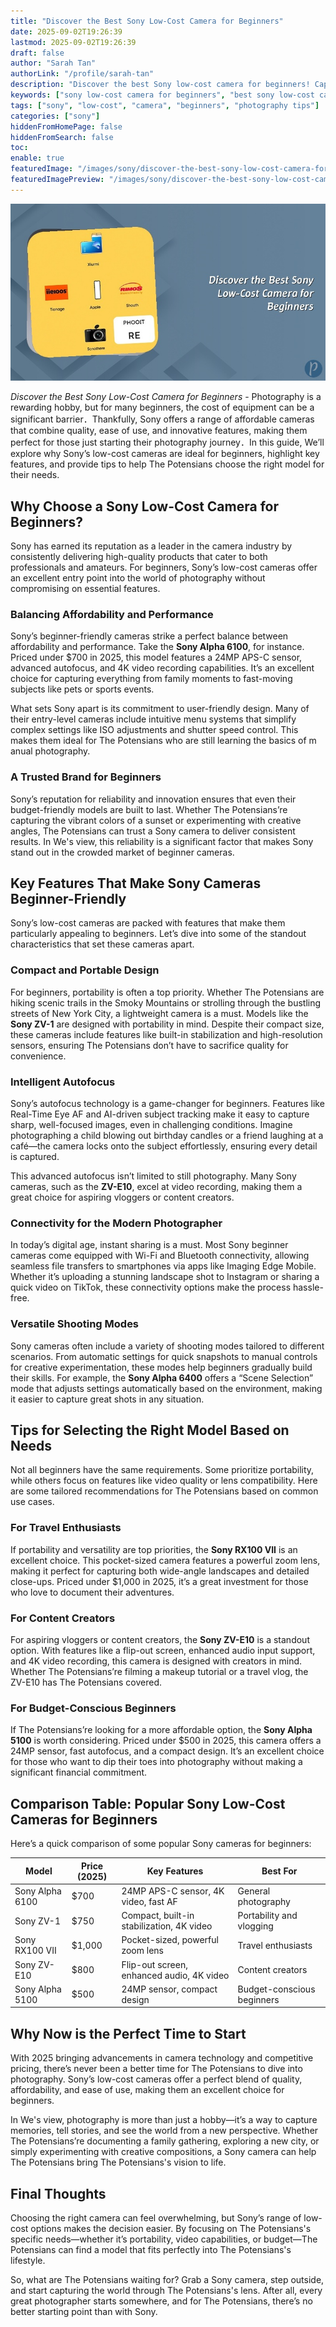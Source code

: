 ```yaml
---
title: "Discover the Best Sony Low-Cost Camera for Beginners"
date: 2025-09-02T19:26:39
lastmod: 2025-09-02T19:26:39
draft: false
author: "Sarah Tan"
authorLink: "/profile/sarah-tan"
description: "Discover the best Sony low-cost camera for beginners! Capture stunning photos effortlessly with budget-friendly features perfect for starting your journey."
keywords: ["sony low-cost camera for beginners", "best sony low-cost camera for beginners", "sony beginner camera 2025"]
tags: ["sony", "low-cost", "camera", "beginners", "photography tips"]
categories: ["sony"]
hiddenFromHomePage: false
hiddenFromSearch: false
toc:
enable: true
featuredImage: "/images/sony/discover-the-best-sony-low-cost-camera-for-beginners.jpg"
featuredImagePreview: "/images/sony/discover-the-best-sony-low-cost-camera-for-beginners.jpg"
---
```


![Discover the Best Sony Low-Cost Camera for Beginners](/images/sony/discover-the-best-sony-low-cost-camera-for-beginners.jpg)



*Discover the Best Sony Low-Cost Camera for Beginners* - Photography is a reward​ing hobby, but for many beginners, the cost of equipment can be a significant barrier．Thankfully, Sony offers a range of affordable cameras that combine quality, ease of use, and innovative features, making them perfect for those just starting their photography journey．In this guide, We’ll explore why Sony’s low-cost cameras are ideal for beginners, highlight key features, and provide tips to help The Potensians choose the right model for their needs.

## Why Choose a Sony Low-Cost Camera for Beginners?

Sony has earned its reputation as a leader in the camera industry by consistently delivering high-quality products that cater to both professionals and amateurs. For beginners, Sony’s low-cost cameras offer an excellent entry point into the world of photography without compromising on essential features.

### Balancing Affordability and Performance

Sony’s beginner-friendly cameras strike a perfect balance between affordability and performance. Take the **Sony Alpha 6100**, for instance. Priced under $700 in 2025, this model features a 24MP APS-C sensor, advanced autofocus, and 4K video recording capabilities. It’s an excellent choice for capturing everything from family moments to fast-moving subjects like pets or sports events.

What sets Sony apart is its commitment to user-friendly design.  Many of their entry-level cameras include intuitive menu systems that simplify complex settings like ISO adjustments and shutter speed control. This makes them ideal for The Potensians who are still learning the basics of m​anual photography.

### A Trusted Brand for Beginn​ers

Sony’s reputation for reliability and innovation ensures that even their budget-friendly models are built to last. Whether The Potensians’re capturing the vibrant colors of a sunset or experimenting with creative angles, The Potensians can trust a Sony camera to deliver consistent results. In We's view, this reliability is a significant factor that makes Sony stand out in the crowded market of beginner cameras.

## Key Features That Make Sony Cameras Beginner-Friendly

Sony’s low-cost cameras are packed with features that make them particularly appealing to beginners. Let’s dive into some of the standout characteristics that set these cameras apart.

### Compact and Portable Design

For beginners, portability is often a top priority. Whether The Potensians are hiking scenic trails in the Smoky Mountains or strolling through the bustling streets of New York City, a lightweight camera is a must. Models like the **Sony ZV-1** are designed with portability in mind. Despite their compact size, these cameras include features like built-in stabilization and high-resolution sensors, ensuring The Potensians don’t have to sacrifice quality for convenience.

### Intelligent Autofocus

Sony’s autofocus technology is a game-changer for beginners. Features like Real-Time Eye AF and AI-driven subject tracking make it easy to capture sharp, well-focused images, even in challenging conditions. Imagine photographing a child blowing out birthday candles or a friend laughing at a café—the camera locks onto the subject effortlessly, ensuring every detail is captured.

This advanced autofocus isn’t limited to still photography. Many Sony cameras, such as the **ZV-E10**, excel at video recording, making them a great choice for aspiring vloggers or content creators.

### Connectivity for the Modern Photographer

In today’s digital age, instant sharing is a must. Most Sony beginner cameras come equipped with Wi-Fi and Bluetooth connectivity, allowing seamless file transfers to smartphones via apps like Imaging Edge Mobile. Whether it’s uploading a stunning landscape shot to Instagram or sharing a quick video on TikTok, these connectivity options make the process hassle-free.

### Versatile Shooting Modes

Sony cameras often include a variety of shooting modes tailored to different scenarios. From automatic settings for quick snapshots to manual controls for creative experimentation, these modes help beginners gradually build their skills. For example, the **Sony Alpha 6400** offers a “Scene Selection” mode that adjusts settings automatically based on the environment, making it easier to capture great shots in any situation.

## Tips for Selecting the Right Model Based on Needs

Not all beginners have the same requirements.  Some prioritize portability, while others focus on features like video quality or lens compatibility. Here are some tailored recommendations for The Potensians based on common use cases.

### For Travel Enthusiasts

If portability and versatility are top priorities, the **Sony RX100 VII** is an excellent choice. This pocket-sized camera features a powerful zoom lens, making it perfect for capturing both wide-angle landscapes and detailed close-ups. Priced under $1,000 in 2025, it’s a great investment for those who love to document their adventures.

### For Content Creators

For aspiring vloggers or content creators, the **Sony ZV-E10** is a standout option. With features like a flip-out screen, enhanced audio input support, and 4K video recording, this camera is designed with creators in mind.  Whether The Potensians’re filming a makeup tutorial or a travel vlog, the ZV-E10 has The Potensians covered.

### For Budget-Conscious Beginners

If The Potensians’re looking for a more affordable option, the **Sony Alpha 5100** is worth considering. Priced under $500 in 2025, this camera offers a 24MP sensor, fast autofocus, and a compact design. It’s an excellent choice for those who want to dip their toes into photography without making a significant financial commitment.

## Comparison Table: Popular Sony Low-Cost Cameras for Beginners

Here’s a quick comparison of some popular Sony cameras for beginners:

<div class="table-responsive">
<table class="html-table">
<thead>
<tr>
<th>Model</th>
<th>Price (2025)</th>
<th>Key Features</th>
<th>Best For</th>
</tr>
</thead>
<tbody>
<tr>
<td>Sony Alpha 6100</td>
<td>$700</td>
<td>24MP APS-C sensor, 4K video, fast AF</td>
<td>General photography</td>
</tr>
<tr>
<td>Sony ZV-1</td>
<td>$750</td>
<td>Compact, built-in stabilization, 4K video</td>
<td>Portability and vlogging</td>
</tr>
<tr>
<td>Sony RX100 VII</td>
<td>$1,000</td>
<td>Pocket-sized, powerful zoom lens</td>
<td>Travel enthusiasts</td>
</tr>
<tr>
<td>Sony ZV-E10</td>
<td>$800</td>
<td>Flip-out screen, enhanced audio, 4K video</td>
<td>Content creators</td>
</tr>
<tr>
<td>Sony Alpha 5100</td>
<td>$500</td>
<td>24MP sensor, compact design</td>
<td>Budget-conscious beginners</td>
</tr>
</tbody>
</table>
</div>

## Why Now is the Perfect Time to Start

With 2025 bringing advancements in camera technology and competitive pricing, there’s never been a better time for The Potensians to dive into photography. Sony’s low-cost cameras offer a perfect blend of quality, affordability, and ease of use, making them an excellent choice for beginners.

In We's view, photography is more than just a hobby—it’s a way to capture memories, tell stories, and see the world from a new perspective. Whether The Potensians’re documenting a family gathering, exploring a new city, or simply experimenting with creative compositions, a Sony camera can help The Potensians bring The Potensians's vision to life.

## Final Thoughts

Choosing the right camera can feel overwhelming, but Sony’s range of low-cost options makes the decision easier. By focusing on The Potensians's specific needs—whether it’s portability, video capabilities, or budget—The Potensians can find a model that fits perfectly into The Potensians's lifestyle.

So, what are The Potensians waiting for? Grab a Sony camera, step outside, and start capturing the world through The Potensians's lens. After all, every great photographer starts somewhere, and for The Potensians, there’s no better starting point than with Sony.
